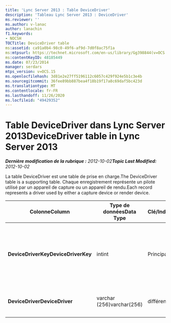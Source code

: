 ```yaml
---
title: 'Lync Server 2013 : Table DeviceDriver'
description: 'Tableau Lync Server 2013 : DeviceDriver'
ms.reviewer: ''
ms.author: v-lanac
author: lanachin
f1.keywords:
- NOCSH
TOCTitle: DeviceDriver table
ms:assetid: ca91a0b4-98c0-49f6-af9d-7d0f8ac75f1a
ms:mtpsurl: https://technet.microsoft.com/en-us/library/Gg398844(v=OCS.15)
ms:contentKeyID: 48185449
ms.date: 07/23/2014
manager: serdars
mtps_version: v=OCS.15
ms.openlocfilehash: 3d81e2e27ff5196112c6057c429f924e5b1c3e4b
ms.sourcegitcommit: 36fee89bb887bea4f18b19f17a8c69daf5bc423d
ms.translationtype: MT
ms.contentlocale: fr-FR
ms.lasthandoff: 11/26/2020
ms.locfileid: "49429352"
---
```

# <a name="devicedriver-table-in-lync-server-2013"></a><span data-ttu-id="4f139-103">Table DeviceDriver dans Lync Server 2013</span><span class="sxs-lookup"><span data-stu-id="4f139-103">DeviceDriver table in Lync Server 2013</span></span>

<div data-xmlns="http://www.w3.org/1999/xhtml">

<div class="topic" data-xmlns="http://www.w3.org/1999/xhtml" data-msxsl="urn:schemas-microsoft-com:xslt" data-cs="https://msdn.microsoft.com/">

<div data-asp="https://msdn2.microsoft.com/asp">



</div>

<div id="mainSection">

<div id="mainBody"><span data-ttu-id="4f139-104">

<span> </span></span><span class="sxs-lookup"><span data-stu-id="4f139-104">

<span> </span></span></span>

<span data-ttu-id="4f139-105">_**Dernière modification de la rubrique :** 2012-10-02_</span><span class="sxs-lookup"><span data-stu-id="4f139-105">_**Topic Last Modified:** 2012-10-02_</span></span>

<span data-ttu-id="4f139-106">La table DeviceDriver est une table de prise en charge.</span><span class="sxs-lookup"><span data-stu-id="4f139-106">The DeviceDriver table is a supporting table.</span></span> <span data-ttu-id="4f139-107">Chaque enregistrement représente un pilote utilisé par un appareil de capture ou un appareil de rendu.</span><span class="sxs-lookup"><span data-stu-id="4f139-107">Each record represents a driver used by either a capture device or render device.</span></span>


<table>
<colgroup>
<col style="width: 25%" />
<col style="width: 25%" />
<col style="width: 25%" />
<col style="width: 25%" />
</colgroup>
<thead>
<tr class="header">
<th><span data-ttu-id="4f139-108"><strong>Colonne</strong></span><span class="sxs-lookup"><span data-stu-id="4f139-108"><strong>Column</strong></span></span></th>
<th><span data-ttu-id="4f139-109"><strong>Type de données</strong></span><span class="sxs-lookup"><span data-stu-id="4f139-109"><strong>Data Type</strong></span></span></th>
<th><span data-ttu-id="4f139-110"><strong>Clé/Index</strong></span><span class="sxs-lookup"><span data-stu-id="4f139-110"><strong>Key/Index</strong></span></span></th>
<th><span data-ttu-id="4f139-111"><strong>Details</strong></span><span class="sxs-lookup"><span data-stu-id="4f139-111"><strong>Details</strong></span></span></th>
</tr>
</thead>
<tbody>
<tr class="odd">
<td><p><span data-ttu-id="4f139-112"><strong>DeviceDriverKey</strong></span><span class="sxs-lookup"><span data-stu-id="4f139-112"><strong>DeviceDriverKey</strong></span></span></p></td>
<td><p><span data-ttu-id="4f139-113">int</span><span class="sxs-lookup"><span data-stu-id="4f139-113">int</span></span></p></td>
<td><p><span data-ttu-id="4f139-114">Principal</span><span class="sxs-lookup"><span data-stu-id="4f139-114">Primary</span></span></p></td>
<td><p><span data-ttu-id="4f139-115">Numéro unique identifiant cet enregistrement de pilote de périphérique.</span><span class="sxs-lookup"><span data-stu-id="4f139-115">Unique number identifying this device driver record.</span></span></p></td>
</tr>
<tr class="even">
<td><p><span data-ttu-id="4f139-116"><strong>DeviceDriver</strong></span><span class="sxs-lookup"><span data-stu-id="4f139-116"><strong>DeviceDriver</strong></span></span></p></td>
<td><p><span data-ttu-id="4f139-117">varchar (256)</span><span class="sxs-lookup"><span data-stu-id="4f139-117">varchar(256)</span></span></p></td>
<td><p><span data-ttu-id="4f139-118">différent</span><span class="sxs-lookup"><span data-stu-id="4f139-118">unique</span></span></p></td>
<td><p><span data-ttu-id="4f139-119">Nom du pilote de l’appareil.</span><span class="sxs-lookup"><span data-stu-id="4f139-119">Device driver name.</span></span></p></td>
</tr>
</tbody>
</table><span data-ttu-id="4f139-120">


</div>

<span> </span>

</div>

</div>

</span><span class="sxs-lookup"><span data-stu-id="4f139-120">


</div>

<span> </span>

</div>

</div>

</span></span></div>

